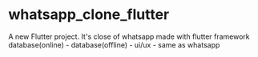 # whatsapp_clone_flutter

A new Flutter project. It's close of whatsapp made with flutter framework
database(online) - 
database(offline) - 
ui/ux - same as whatsapp
